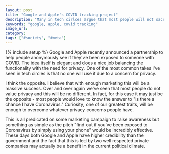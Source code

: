 ```yaml
---
layout: post
title: "Google and Apple's COVID tracking project"
description: "Many in tech cirlces argue that most people will not sacrifice their privacy on behalf of Google and Apple's COVID tracking project. I think the opposite."
keywords: "google, apple, covid tracking"
image_url:
category:
tags: ["#society", "#meta"]
---
```

{% include setup %}
Google and Apple recently announced a partnership to help people anonymously see if they've been exposed to someone with COVID. The idea itself is elegant and does a nice job balancing the functionality with the need for privacy. One of the most common takes I've seen in tech circles is that no one will use it due to a concern for privacy.

I think the opposite. I believe that with enough marketing this will be a massive success. Over and over again we've seen that most people do not value privacy and this will be no different. In fact, for this case it may just be the opposite - most people would love to know the answer to "is there a chance I have Coronavirus." Curiosity, one of our greatest traits, will be enough to overcome whatever privacy concerns people have.

This is all predicated on some marketing campaign to raise awareness but something as simple as the pitch "find out if you've been exposed to Coronavirus by simply using your phone" would be incredibly effective. These days both Google and Apple have higher credibility than the government and the fact that this is led by two well respected private companies may actually be a benefit in the current political climate.
